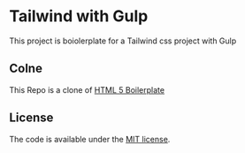 # Tailwind with Gulp


This project is boiolerplate for a Tailwind css project with Gulp

## Colne

This Repo is a clone of [HTML 5 Boilerplate](https://github.com/h5bp/html5-boilerplate)

## License

The code is available under the [MIT license](LICENSE).
